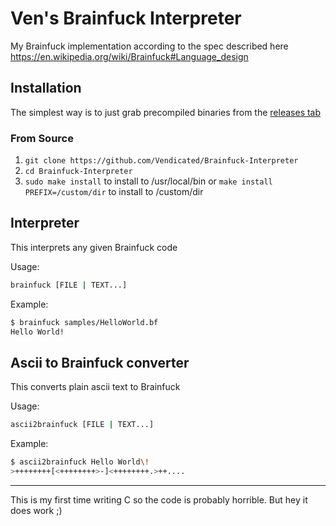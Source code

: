 # Ven's Brainfuck Interpreter

My Brainfuck implementation according to the spec described here <https://en.wikipedia.org/wiki/Brainfuck#Language_design>

## Installation

The simplest way is to just grab precompiled binaries from the [releases tab](https://github.com/Vendicated/BrainfuckInterpreter/releases/latest) 

### From Source

1. `git clone https://github.com/Vendicated/Brainfuck-Interpreter`
2. `cd Brainfuck-Interpreter`
3. `sudo make install` to install to /usr/local/bin or `make install PREFIX=/custom/dir` to install to /custom/dir

## Interpreter

This interprets any given Brainfuck code

Usage:

```bash
brainfuck [FILE | TEXT...]
```

Example:

```bash
$ brainfuck samples/HelloWorld.bf
Hello World!
```

## Ascii to Brainfuck converter

This converts plain ascii text to Brainfuck

Usage:

```bash
ascii2brainfuck [FILE | TEXT...]
```

Example:

```bash
$ ascii2brainfuck Hello World\!
>++++++++[<++++++++>-]<++++++++.>++....
```

___

This is my first time writing C so the code is probably horrible. But hey it does work ;)
